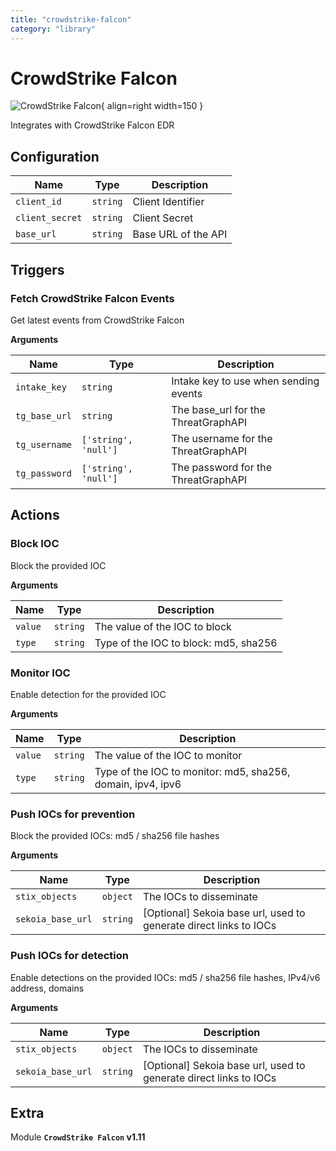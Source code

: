 ```yaml
---
title: "crowdstrike-falcon"
category: "library"
---
```

# CrowdStrike Falcon

![CrowdStrike Falcon](/assets/playbooks/library/crowdstrike-falcon.png){ align=right width=150 }

Integrates with CrowdStrike Falcon EDR

## Configuration

| Name      |  Type   |  Description  |
| --------- | ------- | --------------------------- |
| `client_id` | `string` | Client Identifier |
| `client_secret` | `string` | Client Secret |
| `base_url` | `string` | Base URL of the API |

## Triggers

### Fetch CrowdStrike Falcon Events

Get latest events from CrowdStrike Falcon

**Arguments**

| Name      |  Type   |  Description  |
| --------- | ------- | --------------------------- |
| `intake_key` | `string` | Intake key to use when sending events |
| `tg_base_url` | `string` | The base_url for the ThreatGraphAPI |
| `tg_username` | `['string', 'null']` | The username for the ThreatGraphAPI |
| `tg_password` | `['string', 'null']` | The password for the ThreatGraphAPI |

## Actions

### Block IOC

Block the provided IOC

**Arguments**

| Name      |  Type   |  Description  |
| --------- | ------- | --------------------------- |
| `value` | `string` | The value of the IOC to block |
| `type` | `string` | Type of the IOC to block: md5, sha256 |

### Monitor IOC

Enable detection for the provided IOC

**Arguments**

| Name      |  Type   |  Description  |
| --------- | ------- | --------------------------- |
| `value` | `string` | The value of the IOC to monitor |
| `type` | `string` | Type of the IOC to monitor: md5, sha256, domain, ipv4, ipv6 |

### Push IOCs for prevention

Block the provided IOCs: md5 / sha256 file hashes

**Arguments**

| Name      |  Type   |  Description  |
| --------- | ------- | --------------------------- |
| `stix_objects` | `object` | The IOCs to disseminate |
| `sekoia_base_url` | `string` | [Optional] Sekoia base url, used to generate direct links to IOCs |

### Push IOCs for detection

Enable detections on the provided IOCs: md5 / sha256 file hashes, IPv4/v6 address, domains

**Arguments**

| Name      |  Type   |  Description  |
| --------- | ------- | --------------------------- |
| `stix_objects` | `object` | The IOCs to disseminate |
| `sekoia_base_url` | `string` | [Optional] Sekoia base url, used to generate direct links to IOCs |


## Extra

Module **`CrowdStrike Falcon` v1.11**